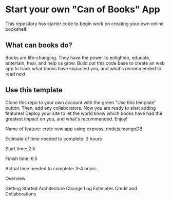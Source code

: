 

# Start your own "Can of Books" App

This repository has starter code to begin work on creating your own online bookshelf.

## What can books do?

Books are life-changing. They have the power to enlighten, educate, entertain, heal, and help us grow. Build out this code base to create an web app to track what books have impacted you, and what's recommended to read next.

## Use this template

Clone this repo to your own account with the green "Use this template" button. Then, add any collaborators. Now you are ready to start adding features! Deploy your site to let the world know which books have had the greatest impact on you, and what's recommended. Enjoy!



Name of feature: crete new app using express ,nodejs,mongoDB

Estimate of time needed to complete: 3 hours 

Start time: 2.5 

Finish time: 6.5 

Actual time needed to complete: 3-4 hours . 

Overview 

Getting Started
Architecture
Change Log
Estimates
Credit and Collaborations